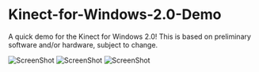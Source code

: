 Kinect-for-Windows-2.0-Demo
===========================

A quick demo for the Kinect for Windows 2.0!  This is based on preliminary software and/or hardware, subject to change.

![ScreenShot](https://raw.github.com/gemisis/Kinect-for-Windows-2.0-Demo/beta/Screenshots/Demo%20Picture%201.png)
![ScreenShot](https://raw.github.com/gemisis/Kinect-for-Windows-2.0-Demo/beta/Screenshots/Demo%20Picture%202.png)
![ScreenShot](https://raw.github.com/gemisis/Kinect-for-Windows-2.0-Demo/beta/Screenshots/Demo%20Picture%203.png)
